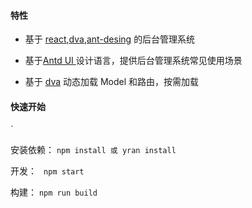 #### 特性
* 基于 [react](https://github.com/facebook/react),[dva](https://github.com/dvajs/dva),[ant-desing](https://github.com/ant-design/ant-design) 的后台管理系统

* 基于[Antd UI ](https://github.com/ant-design/ant-design)设计语言，提供后台管理系统常见使用场景

* 基于 [dva](https://github.com/dvajs/dva) 动态加载 Model 和路由，按需加载

#### 快速开始

`

安装依赖：
`npm install 或 yran install` 

开发：
` npm start`

构建：
` npm run build `